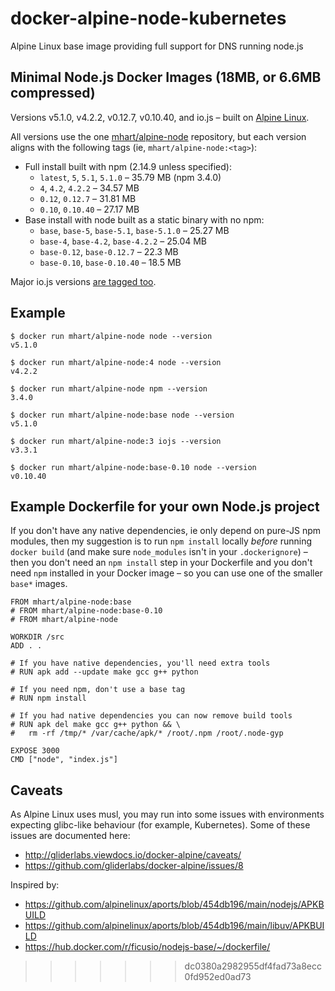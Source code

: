 # docker-alpine-node-kubernetes
Alpine Linux base image providing full support for DNS running node.js

Minimal Node.js Docker Images (18MB, or 6.6MB compressed)
---------------------------------------------------------

Versions v5.1.0, v4.2.2, v0.12.7, v0.10.40, and io.js – built on [Alpine Linux](https://alpinelinux.org/).

All versions use the one [mhart/alpine-node](https://hub.docker.com/r/mhart/alpine-node/) repository,
but each version aligns with the following tags (ie, `mhart/alpine-node:<tag>`):

- Full install built with npm (2.14.9 unless specified):
  - `latest`, `5`, `5.1`, `5.1.0` – 35.79 MB (npm 3.4.0)
  - `4`, `4.2`, `4.2.2` – 34.57 MB
  - `0.12`, `0.12.7` – 31.81 MB
  - `0.10`, `0.10.40` – 27.17 MB
- Base install with node built as a static binary with no npm:
  - `base`, `base-5`, `base-5.1`, `base-5.1.0` – 25.27 MB
  - `base-4`, `base-4.2`, `base-4.2.2` – 25.04 MB
  - `base-0.12`, `base-0.12.7` – 22.3 MB
  - `base-0.10`, `base-0.10.40` – 18.5 MB

Major io.js versions [are tagged too](https://hub.docker.com/r/mhart/alpine-node/tags/).

Example
-------

    $ docker run mhart/alpine-node node --version
    v5.1.0

    $ docker run mhart/alpine-node:4 node --version
    v4.2.2

    $ docker run mhart/alpine-node npm --version
    3.4.0

    $ docker run mhart/alpine-node:base node --version
    v5.1.0

    $ docker run mhart/alpine-node:3 iojs --version
    v3.3.1

    $ docker run mhart/alpine-node:base-0.10 node --version
    v0.10.40

Example Dockerfile for your own Node.js project
-----------------------------------------------

If you don't have any native dependencies, ie only depend on pure-JS npm
modules, then my suggestion is to run `npm install` locally *before* running
`docker build` (and make sure `node_modules` isn't in your `.dockerignore`) –
then you don't need an `npm install` step in your Dockerfile and you don't need
`npm` installed in your Docker image – so you can use one of the smaller
`base*` images.

    FROM mhart/alpine-node:base
    # FROM mhart/alpine-node:base-0.10
    # FROM mhart/alpine-node

    WORKDIR /src
    ADD . .

    # If you have native dependencies, you'll need extra tools
    # RUN apk add --update make gcc g++ python

    # If you need npm, don't use a base tag
    # RUN npm install

    # If you had native dependencies you can now remove build tools
    # RUN apk del make gcc g++ python && \
    #   rm -rf /tmp/* /var/cache/apk/* /root/.npm /root/.node-gyp

    EXPOSE 3000
    CMD ["node", "index.js"]

Caveats
-------

As Alpine Linux uses musl, you may run into some issues with environments
expecting glibc-like behaviour (for example, Kubernetes). Some of these issues
are documented here:

- http://gliderlabs.viewdocs.io/docker-alpine/caveats/
- https://github.com/gliderlabs/docker-alpine/issues/8

Inspired by:

- https://github.com/alpinelinux/aports/blob/454db196/main/nodejs/APKBUILD
- https://github.com/alpinelinux/aports/blob/454db196/main/libuv/APKBUILD
- https://hub.docker.com/r/ficusio/nodejs-base/~/dockerfile/
>>>>>>> dc0380a2982955df4fad73a8ecc0fd952ed0ad73
